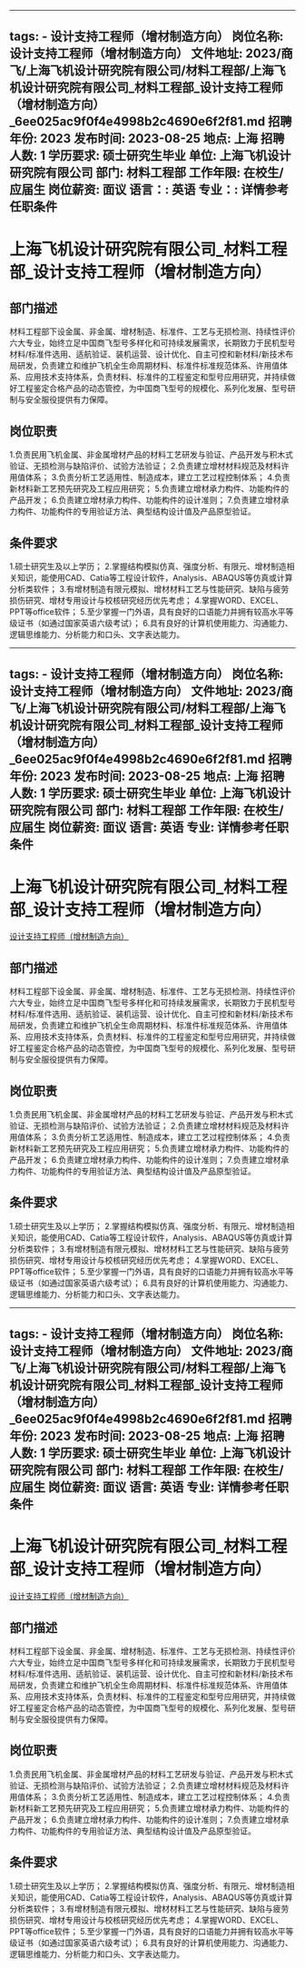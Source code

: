 
---
tags:
    - 设计支持工程师（增材制造方向）
岗位名称: 设计支持工程师（增材制造方向）
文件地址: 2023/商飞/上海飞机设计研究院有限公司/材料工程部/上海飞机设计研究院有限公司_材料工程部_设计支持工程师（增材制造方向）_6ee025ac9f0f4e4998b2c4690e6f2f81.md
招聘年份: 2023
发布时间: 2023-08-25
地点: 上海
招聘人数: 1
学历要求: 硕士研究生毕业
单位: 上海飞机设计研究院有限公司
部门: 材料工程部
工作年限: 在校生/应届生
岗位薪资: 面议
语言：: 英语
专业：: 详情参考任职条件
---

# 上海飞机设计研究院有限公司_材料工程部_设计支持工程师（增材制造方向）

## 部门描述

材料工程部下设金属、非金属、增材制造、标准件、工艺与无损检测、持续性评价六大专业，始终立足中国商飞型号多样化和可持续发展需求，长期致力于民机型号材料/标准件选用、适航验证、装机运营、设计优化、自主可控和新材料/新技术布局研发，负责建立和维护飞机全生命周期材料、标准件标准规范体系、许用值体系、应用技术支持体系，负责材料、标准件的工程鉴定和型号应用研究，并持续做好工程鉴定合格产品的动态管控，为中国商飞型号的规模化、系列化发展、型号研制与安全服役提供有力保障。

## 岗位职责

1.负责民用飞机金属、非金属增材产品的材料工艺研发与验证、产品开发与积木式验证、无损检测与缺陷评价、试验方法验证；
 2.负责建立增材材料规范及材料许用值体系；
 3.负责分析工艺适用性、制造成本，建立工艺过程控制体系；
 4.负责新材料新工艺预先研究及工程应用研究；
 5.负责建立增材承力构件、功能构件的产品开发；
 6.负责建立增材承力构件、功能构件的设计准则；
 7.负责建立增材承力构件、功能构件的专用验证方法、典型结构设计值及产品原型验证。

 ## 条件要求

1.硕士研究生及以上学历；
 2.掌握结构模拟仿真、强度分析、有限元、增材制造相关知识，能使用CAD、Catia等工程设计软件，Analysis、ABAQUS等仿真或计算分析类软件；
 3.有增材制造有限元模拟、增材材料工艺与性能研究、缺陷与疲劳损伤研究、增材专用设计与校核研究经历优先考虑；
 4.掌握WORD、EXCEL、PPT等office软件；
 5.至少掌握一门外语，具有良好的口语能力并拥有较高水平等级证书（如通过国家英语六级考试）；
 6.具有良好的计算机使用能力、沟通能力、逻辑思维能力、分析能力和口头、文字表达能力。

---
tags:
    - 设计支持工程师（增材制造方向）
岗位名称: 设计支持工程师（增材制造方向）
文件地址: 2023/商飞/上海飞机设计研究院有限公司/材料工程部/上海飞机设计研究院有限公司_材料工程部_设计支持工程师（增材制造方向）_6ee025ac9f0f4e4998b2c4690e6f2f81.md
招聘年份: 2023
发布时间: 2023-08-25
地点: 上海
招聘人数: 1
学历要求: 硕士研究生毕业
单位: 上海飞机设计研究院有限公司
部门: 材料工程部
工作年限: 在校生/应届生
岗位薪资: 面议
语言: 英语
专业: 详情参考任职条件
---

# 上海飞机设计研究院有限公司_材料工程部_设计支持工程师（增材制造方向）

[设计支持工程师（增材制造方向）](http://zhaopin.comac.cc/zp/ct/out/position/positionDetail?planid=6ee025ac9f0f4e4998b2c4690e6f2f81)

## 部门描述

材料工程部下设金属、非金属、增材制造、标准件、工艺与无损检测、持续性评价六大专业，始终立足中国商飞型号多样化和可持续发展需求，长期致力于民机型号材料/标准件选用、适航验证、装机运营、设计优化、自主可控和新材料/新技术布局研发，负责建立和维护飞机全生命周期材料、标准件标准规范体系、许用值体系、应用技术支持体系，负责材料、标准件的工程鉴定和型号应用研究，并持续做好工程鉴定合格产品的动态管控，为中国商飞型号的规模化、系列化发展、型号研制与安全服役提供有力保障。

## 岗位职责

1.负责民用飞机金属、非金属增材产品的材料工艺研发与验证、产品开发与积木式验证、无损检测与缺陷评价、试验方法验证；
 2.负责建立增材材料规范及材料许用值体系；
 3.负责分析工艺适用性、制造成本，建立工艺过程控制体系；
 4.负责新材料新工艺预先研究及工程应用研究；
 5.负责建立增材承力构件、功能构件的产品开发；
 6.负责建立增材承力构件、功能构件的设计准则；
 7.负责建立增材承力构件、功能构件的专用验证方法、典型结构设计值及产品原型验证。

 ## 条件要求

1.硕士研究生及以上学历；
 2.掌握结构模拟仿真、强度分析、有限元、增材制造相关知识，能使用CAD、Catia等工程设计软件，Analysis、ABAQUS等仿真或计算分析类软件；
 3.有增材制造有限元模拟、增材材料工艺与性能研究、缺陷与疲劳损伤研究、增材专用设计与校核研究经历优先考虑；
 4.掌握WORD、EXCEL、PPT等office软件；
 5.至少掌握一门外语，具有良好的口语能力并拥有较高水平等级证书（如通过国家英语六级考试）；
 6.具有良好的计算机使用能力、沟通能力、逻辑思维能力、分析能力和口头、文字表达能力。

---
tags:
    - 设计支持工程师（增材制造方向）
岗位名称: 设计支持工程师（增材制造方向）
文件地址: 2023/商飞/上海飞机设计研究院有限公司/材料工程部/上海飞机设计研究院有限公司_材料工程部_设计支持工程师（增材制造方向）_6ee025ac9f0f4e4998b2c4690e6f2f81.md
招聘年份: 2023
发布时间: 2023-08-25
地点: 上海
招聘人数: 1
学历要求: 硕士研究生毕业
单位: 上海飞机设计研究院有限公司
部门: 材料工程部
工作年限: 在校生/应届生
岗位薪资: 面议
语言: 英语
专业: 详情参考任职条件
---

# 上海飞机设计研究院有限公司_材料工程部_设计支持工程师（增材制造方向）

[设计支持工程师（增材制造方向）](http://zhaopin.comac.cc/zp/ct/out/position/positionDetail?planid=6ee025ac9f0f4e4998b2c4690e6f2f81)


## 部门描述

材料工程部下设金属、非金属、增材制造、标准件、工艺与无损检测、持续性评价六大专业，始终立足中国商飞型号多样化和可持续发展需求，长期致力于民机型号材料/标准件选用、适航验证、装机运营、设计优化、自主可控和新材料/新技术布局研发，负责建立和维护飞机全生命周期材料、标准件标准规范体系、许用值体系、应用技术支持体系，负责材料、标准件的工程鉴定和型号应用研究，并持续做好工程鉴定合格产品的动态管控，为中国商飞型号的规模化、系列化发展、型号研制与安全服役提供有力保障。

## 岗位职责

1.负责民用飞机金属、非金属增材产品的材料工艺研发与验证、产品开发与积木式验证、无损检测与缺陷评价、试验方法验证；
 2.负责建立增材材料规范及材料许用值体系；
 3.负责分析工艺适用性、制造成本，建立工艺过程控制体系；
 4.负责新材料新工艺预先研究及工程应用研究；
 5.负责建立增材承力构件、功能构件的产品开发；
 6.负责建立增材承力构件、功能构件的设计准则；
 7.负责建立增材承力构件、功能构件的专用验证方法、典型结构设计值及产品原型验证。

 ## 条件要求

1.硕士研究生及以上学历；
 2.掌握结构模拟仿真、强度分析、有限元、增材制造相关知识，能使用CAD、Catia等工程设计软件，Analysis、ABAQUS等仿真或计算分析类软件；
 3.有增材制造有限元模拟、增材材料工艺与性能研究、缺陷与疲劳损伤研究、增材专用设计与校核研究经历优先考虑；
 4.掌握WORD、EXCEL、PPT等office软件；
 5.至少掌握一门外语，具有良好的口语能力并拥有较高水平等级证书（如通过国家英语六级考试）；
 6.具有良好的计算机使用能力、沟通能力、逻辑思维能力、分析能力和口头、文字表达能力。
